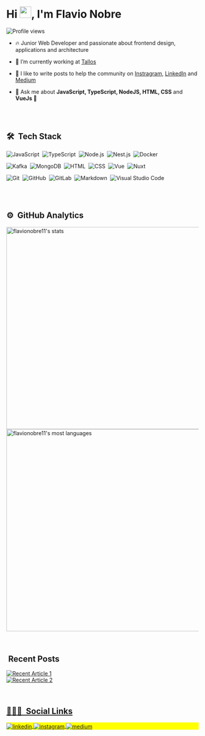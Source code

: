 <h1 align="left">Hi <img src="https://raw.githubusercontent.com/kaueMarques/kaueMarques/master/hi.gif" width="30px">, I'm Flavio Nobre</h1>
<p align="left"> <img src="https://komarev.com/ghpvc/?username=flavionobre11&color=yellow" alt="Profile views" /> </p>

- 🔥 Junior Web Developer and passionate about frontend design, applications and architecture 

- 🔭 I’m currently working at [Tallos](https://tallos.com.br)

- 📝 I like to write posts to help the community on [Instragram](https://www.instagram.com/flaviondev/), [LinkedIn](https://www.linkedin.com/in/flavionobree) and [Medium](https://medium.com/@flavionobre11)

- 💬 Ask me about **JavaScript, TypeScript, NodeJS, HTML, CSS** and **VueJs 💚**

<br><br>

## 🛠 &nbsp;Tech Stack


![JavaScript](https://img.shields.io/badge/-JavaScript-05122A?style=flat&logo=javascript)&nbsp; ![TypeScript](https://img.shields.io/badge/-TypeScript-05122A?style=flat&logo=typescript)&nbsp; ![Node.js](https://img.shields.io/badge/-Node.js-05122A?style=flat&logo=node.js)&nbsp; ![Nest.js](https://img.shields.io/badge/-Nest.js-05122A?style=flat&logo=NestJs)&nbsp; ![Docker](https://img.shields.io/badge/-Docker-05122A?style=flat&logo=Docker)&nbsp;

![Kafka](https://img.shields.io/badge/-Kafka-05122A?style=flat&logo=apachekafka)&nbsp; ![MongoDB](https://img.shields.io/badge/-MongoDB-05122A?style=flat&logo=MongoDB)&nbsp; ![HTML](https://img.shields.io/badge/-HTML-05122A?style=flat&logo=HTML5)&nbsp; ![CSS](https://img.shields.io/badge/-CSS-05122A?style=flat&logo=CSS3&logoColor=1572B6)&nbsp; ![Vue](https://img.shields.io/badge/-Vue.js-05122A?style=flat&logo=Vue.js)&nbsp; ![Nuxt](https://img.shields.io/badge/-Nuxt.js-05122A?style=flat&logo=Nuxt.js)&nbsp;

![Git](https://img.shields.io/badge/-Git-05122A?style=flat&logo=git)&nbsp; ![GitHub](https://img.shields.io/badge/-GitHub-05122A?style=flat&logo=github)&nbsp; ![GitLab](https://img.shields.io/badge/-GitLab-05122A?style=flat&logo=GitLab)&nbsp; ![Markdown](https://img.shields.io/badge/-Markdown-05122A?style=flat&logo=markdown)&nbsp; ![Visual Studio Code](https://img.shields.io/badge/-Visual%20Studio%20Code-05122A?style=flat&logo=visual-studio-code&logoColor=007ACC)&nbsp;

<br><br>

## ⚙️ &nbsp;GitHub Analytics

<p align="left">
<img width="530em" src="https://github-readme-stats.vercel.app/api?username=flavionobre11&show_icons=true&theme=dracula" alt="flavionobre11's stats"/>
<img width="530em" src="https://github-readme-stats.vercel.app/api/top-langs/?username=flavionobre11&layout=compact&theme=dracula" alt="flavionobre11's most languages"/>
</p>

<br>

## &nbsp;Recent Posts

<a target="_blank" href="https://github-readme-medium-recent-article.vercel.app/medium/@flavionobre11/0"><img src="https://github-readme-medium-recent-article.vercel.app/medium/@flavionobre11/0" alt="Recent Article 1"> 
<br>
<a target="_blank" href="https://github-readme-medium-recent-article.vercel.app/medium/@flavionobre11/1"><img src="https://github-readme-medium-recent-article.vercel.app/medium/@flavionobre11/1" alt="Recent Article 2">

<br>

## 👨🏽‍🦲 &nbsp;Social Links

<p align="left" style="background:yellow">
<a href="https://www.linkedin.com/in/flavionobree" target="_blank">
  <img align="center" src="https://img.shields.io/badge/-flavionobree-05122A?style=flat&logo=linkedin" alt="linkedin"/>
</a>
<a href="https://instagram.com/flavionobre_" target="_blank">
 <img align="center" src="https://img.shields.io/badge/-flavionobre_-05122A?style=flat&logo=instagram" alt="instagram"/>
</a>
<a href="https://medium.com/@flavionobre11" target="_blank">
 <img align="center" src="https://img.shields.io/badge/-flavionobre11-05122A?style=flat&logo=medium" alt="medium"/>
</a>
</p>

<br><br>

<!---
flavionobre11/flavionobre11 is a ✨ special ✨ repository because its `README.md` (this file) appears on your GitHub profile.
You can click the Preview link to take a look at your changes.
--->
